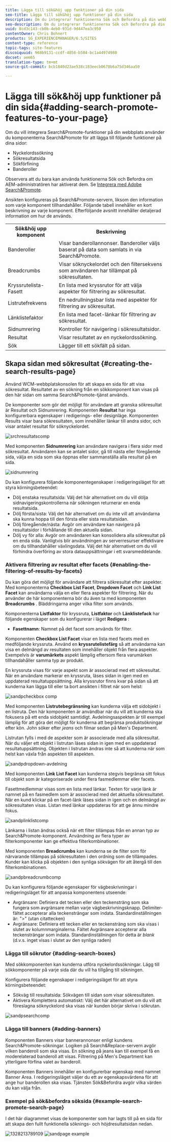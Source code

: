 ```yaml
---
title: Lägga till sök&höj upp funktioner på din sida
seo-title: Lägga till sök&höj upp funktioner på din sida
description: Om du integrerar funktionerna Sök och Befordra på din webbplats kan du använda komponenterna Sök och Befordra för att lägga till funktioner på dina sidor, t.ex. nyckelordssökning, förfining av sökresultatsidor och banners.
seo-description: Om du integrerar funktionerna Sök och Befordra på din webbplats kan du använda komponenterna Sök och Befordra för att lägga till funktioner på dina sidor, t.ex. nyckelordssökning, förfining av sökresultatsidor och banners.
uuid: 8cd3c143-cb0b-4eb0-931d-9d447ea3c950
contentOwner: Chris Bohnert
products: SG_EXPERIENCEMANAGER/6.5/SITES
content-type: reference
topic-tags: site-features
discoiquuid: 968b9131-ccdf-4856-b504-bc1a44974980
docset: aem65
translation-type: tm+mt
source-git-commit: bcb1840d23ae538c183eecb0678b6a75d346aa50

---
```



# Lägga till sök&amp;höj upp funktioner på din sida{#adding-search-promote-features-to-your-page}

Om du vill integrera Search&amp;Promote-funktioner på din webbplats använder du komponenterna Search&amp;Promote för att lägga till följande funktioner på dina sidor:

* Nyckelordssökning
* Sökresultatsida
* Sökförfining
* Banderoller

Observera att du bara kan använda funktionerna Sök och Befordra om AEM-administratören har aktiverat dem. Se [Integrera med Adobe Search&amp;Promote](/help/sites-administering/search-and-promote.md).

Ansikten konfigureras på Search&amp;Promote-servern, liksom den information som varje komponent tillhandahåller. Följande tabell innehåller en kort beskrivning av varje komponent. Efterföljande avsnitt innehåller detaljerad information om hur de används.

<table>
 <tbody>
  <tr>
   <th>Sök&amp;höj upp komponent</th>
   <th>Beskrivning</th>
  </tr>
  <tr>
   <td>Banderoller</td>
   <td>Visar banderollannonser. Banderoller väljs baserat på data som samlats in via Search&amp;Promote.<br /> </td>
  </tr>
  <tr>
   <td>Breadcrumbs</td>
   <td>Visar söknyckelordet och den filtersekvens som användaren har tillämpat på sökresultaten.</td>
  </tr>
  <tr>
   <td>Kryssrutelista-Fasett</td>
   <td>En lista med kryssrutor för att välja aspekter för filtrering av sökresultat.</td>
  </tr>
  <tr>
   <td>Listrutefrekvens</td>
   <td>En nedrullningsbar lista med aspekter för filtrering av sökresultat.</td>
  </tr>
  <tr>
   <td>Länklistefaktor</td>
   <td>En lista med facet-länkar för filtrering av sökresultat.</td>
  </tr>
  <tr>
   <td>Sidnumrering</td>
   <td>Kontroller för navigering i sökresultatsidor.</td>
  </tr>
  <tr>
   <td>Resultat</td>
   <td>Visar resultatet av en nyckelordssökning.</td>
  </tr>
  <tr>
   <td>Sök</td>
   <td>Lägger till ett sökfält på sidan.</td>
  </tr>
 </tbody>
</table>

## Skapa sidan med sökresultat {#creating-the-search-results-page}

Använd WCM-webbplatskonsolen för att skapa en sida för att visa sökresultat. Resultatet av en sökning från en sökkomponent kan visas på den här sidan om samma Search&amp;Promote-tjänst används.

De komponenter som gör det möjligt för användare att granska sökresultat är Resultat och Sidnumrering. Komponenten **Resultat** har inga konfigurerbara egenskaper i redigerings- eller designläge. Komponenten Results visar bara sökresultaten, som innehåller länkar till andra sidor, och visar antalet resultat för söknyckelordet.

![srchresultatscomp](assets/srchresultscomp.png)

Med komponenten **Sidnumrering** kan användare navigera i flera sidor med sökresultat. Användaren kan se antalet sidor, gå till nästa eller föregående sida, välja en sida som ska öppnas eller sammanställa alla resultat på en sida.

![sidnumrering](assets/srchpagination.png)

Du kan konfigurera följande komponentegenskaper i redigeringsläget för att styra körningsbeteendet:

* Dölj enstaka resultatsida: Välj det här alternativet om du vill dölja sidnavigeringskontrollerna när sökningen returnerar en enda resultatsida.
* Dölj första/sista: Välj det här alternativet om du inte vill att användarna ska kunna hoppa till den första eller sista resultatsidan.
* Dölj föregående/nästa: Avgör om användare kan navigera på resultatsidor i förhållande till den aktuella sidan.
* Dölj vy för alla: Avgör om användaren kan konsolidera alla sökresultat på en enda sida. Vanligtvis blir användningen av serverresurser effektivare om du tillhandahåller växlingsdata. Välj det här alternativet om du vill förhindra överföring av stora datauppsättningar i ett svarsmeddelande.

### Aktivera filtrering av resultat efter facets {#enabling-the-filtering-of-results-by-facets}

Du kan göra det möjligt för användare att filtrera sökresultat efter aspekter. Med komponenterna **Checkbox List Facet**, **Dropdown Facet** och **Link List Facet** kan användarna välja en eller flera aspekter för filtrering. När du använder de här komponenterna bör du även ta med komponenten **Breadcrumbs** . Bläddringarna anger vilka filter som används.

Komponenterna **Listfaktor** för kryssruta, **Listfaktor** och **Länklistefack** har följande egenskaper som du konfigurerar i läget **Redigera** :

* **Fasettnamn**: Namnet på det facet som används för filter.

Komponenten **Checkbox List Facet** visar en lista med facets med en medföljande kryssruta. Använd en **kryssrutelistefärg** så att användarna kan visa en delmängd av resultaten som innehåller objekt från flera aspekter. Exempelvis är **varumärkets** aspekt lämplig eftersom flera varumärken tillhandahåller samma typ av produkt.

En kryssruta visas för varje aspekt som är associerad med ett sökresultat. När en användare markerar en kryssruta, läses sidan in igen med en uppdaterad resultatuppsättning. Alla kryssrutor finns kvar på sidan så att kunderna kan lägga till eller ta bort ansikten i filtret när som helst:

![sandpcheckbox comp](assets/sandpcheckboxcomp.png)

Med komponenten **Listrutebegränsning** kan kunderna välja ett sidobjekt i en listruta. Den här komponenten är användbar när du vill att kunderna ska fokusera på ett enda sidobjekt samtidigt. Avdelningsaspekten är till exempel lämplig för att göra det möjligt för kunderna att begränsa produktsökningar efter kön. John söker efter *jeans* och filmar sedan på Men&#39;s Department.

Listrutan fylls i med de aspekter som är associerade med alla sökresultat. När du väljer ett objekt i listrutan läses sidan in igen med en uppdaterad resultatuppsättning. Objekten i listrutan ändras inte så att kunderna när som helst kan växla från aspekten till aspekten.

![sandpdropdown-avdelning](assets/sandpdropdowndepartment.png)

Med komponenten **Link List Facet** kan kunderna stegvis begränsa sitt fokus till objekt som är kategoriserade under flera fasmedlemmar eller facets.

Fasettmedlemmar visas som en lista med länkar. Texten för varje länk är namnet på en fasmedlem som är associerad med det aktuella sökresultatet. När en kund klickar på en facet-länk läses sidan in igen och en delmängd av sökresultaten visas. Listan med länkar uppdateras för att ge ännu mindre fokus.

![sandplinklistcomp](assets/sandplinklistcomp.png)

Länkarna i listan ändras också när ett filter tillämpas från en annan typ av Search&amp;Promote-komponent. Användning av flera typer av filterkomponenter kan ge effektiva filterkombinationer.

Med komponenten **Breadcrumbs** kan kunderna se de filter som för närvarande tillämpas på sökresultaten i den ordning som de tillämpades. Kunder kan klicka på objekten i den synliga sökvägen för att återgå till den filterkombinationen.

![sandpbreadcrumbcomp](assets/sandpbreadcrumbcomp.png)

Du kan konfigurera följande egenskaper för vägbeskrivningar i redigeringsläget för att anpassa komponentens utseende:

* Avgränsare: Definiera det tecken eller den teckensträng som ska fungera som avgränsare mellan varje vägbeskrivningsknapp. Delimiter-fältet accepterar alla teckensträngar som indata. Standardinställningen är: &quot;>&quot; (utan citattecken)
* Avgränsare: Definiera ett tecken eller en teckensträng som ska visas i slutet av kolumnmarginalerna. Fältet Avgränsare accepterar alla teckensträngar som indata. Standardinställningen för detta är *blank* (d.v.s. inget visas i slutet av den synliga raden)

### Lägga till sökrutor {#adding-search-boxes}

Med sökkomponenten kan kunderna utföra nyckelordssökningar. Lägg till sökkomponenter på varje sida där du vill ha tillgång till sökningen.

Konfigurera följande egenskaper i redigeringsläget för att styra körningsbeteendet:

* Sökväg till resultatsida: Sökvägen till sidan som visar sökresultaten.
* Aktivera Komplettera automatiskt: Välj det här alternativet om du vill att föreslagna söknyckelord ska visas när kunden börjar skriva i sökrutan.

![sandpsearchcomp](assets/sandpsearchcomp.png)

### Lägga till banners {#adding-banners}

Komponenten Banners visar bannerannonser enligt kundens Search&amp;Promote-sökningar. Logiken på Search&amp;Replace-servern avgör vilken banderoll som ska visas. En sökning på jeans kan till exempel få en moderelaterad banderoll att visas. Filtrering på Men&#39;s Department kan ytterligare förfina valet av banderoll.

Komponenten Banners innehåller en konfigurerbar egenskap med namnet Banner Area. I redigeringsläget väljer du ett av egenskapsvärdena för att ange hur banderollen ska visas. Tjänsten Sök&amp;Befordra avgör vilka värden du kan välja från.

### Exempel på sök&amp;befordra söksida {#example-search-promote-search-page}

I det här diagrammet visas de komponenter som har lagts till på en sida för att skapa den fullt funktionella söknings- och höjdresultatsidan nedan.

![1328213789109](assets/1328213789109.png) ![sandpage example](assets/sandppageexample.png)
